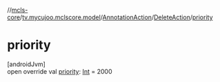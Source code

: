 //[mcls-core](../../../../index.md)/[tv.mycujoo.mclscore.model](../../index.md)/[AnnotationAction](../index.md)/[DeleteAction](index.md)/[priority](priority.md)

# priority

[androidJvm]\
open override val [priority](priority.md): [Int](https://kotlinlang.org/api/latest/jvm/stdlib/kotlin/-int/index.html) = 2000
